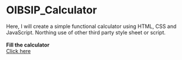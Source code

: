 # OIBSIP_Calculator
Here, I will create a simple functional calculator using HTML, CSS and JavaScript. Northing use of other third party style sheet or script.
<br/><br/>
<b>Fill the calculator</b><br/>
<a href="https://jp2004jay.github.io/OIBSIP_Calculator/">Click here</a>
